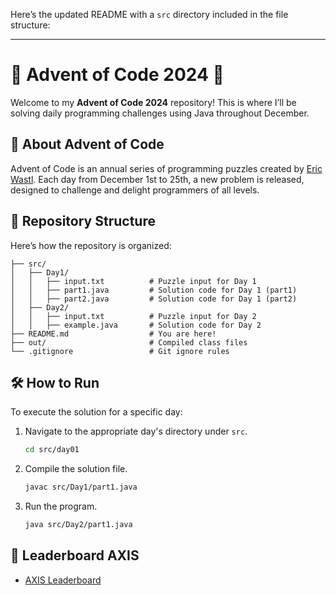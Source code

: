 Here’s the updated README with a `src` directory included in the file structure:

---

# 🎄 Advent of Code 2024 🎄  

Welcome to my **Advent of Code 2024** repository! This is where I’ll be solving daily programming challenges using Java throughout December.  

## 🌟 About Advent of Code  
Advent of Code is an annual series of programming puzzles created by [Eric Wastl](https://adventofcode.com/). Each day from December 1st to 25th, a new problem is released, designed to challenge and delight programmers of all levels.  

## 📂 Repository Structure  
Here’s how the repository is organized:  
```plaintext  
├── src/  
│   ├── Day1/  
│   │   ├── input.txt          # Puzzle input for Day 1  
│   │   ├── part1.java         # Solution code for Day 1 (part1)
│   │   ├── part2.java         # Solution code for Day 1 (part2)
│   ├── Day2/  
│   │   ├── input.txt          # Puzzle input for Day 2  
│   │   ├── example.java       # Solution code for Day 2  
├── README.md                  # You are here!
├── out/                       # Compiled class files  
└── .gitignore                 # Git ignore rules  
```  

## 🛠️ How to Run  
To execute the solution for a specific day:  
1. Navigate to the appropriate day's directory under `src`.  
   ```bash  
   cd src/day01  
   ```  
2. Compile the solution file.  
   ```bash  
   javac src/Day1/part1.java  
   ```  
3. Run the program.  
   ```bash  
   java src/Day2/part1.java  
   ```  

## 🥇 Leaderboard AXIS 
- [AXIS Leaderboard](https://adventofcode.com/2024/leaderboard/private/view/1499897)
